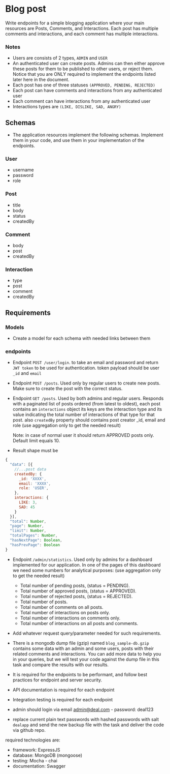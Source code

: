 # Blog post

Write endpoints for a simple blogging application where your main resources are Posts, Comments, and Interactions. Each post has multiple comments and interactions, and each comment has multiple interactions.

### Notes

* Users are consists of 2 types, `ADMIN` and `USER`
* An authenticated user can create posts. Admins can then either approve these posts for them to be published to other users, or reject them. Notice that you are ONLY required to implement the endpoints listed later here in the document.
* Each post has one of three statuses `(APPROVED, PENDING, REJECTED)`
* Each post can have comments and interactions from any authenticated user
* Each comment can have interactions from any authenticated user
* Interactions types are `(LIKE, DISLIKE, SAD, ANGRY)`

## Schemas

* The application resources implement the following schemas. Implement them in your code, and use them in your implementation of the endpoints.

### User

* username
* password
* role

### Post

* title
* body
* status
* createdBy

### Comment

* body
* post
* createdBy

### Interaction

* type
* post
* comment
* createdBy

## ​Requirements

### Models

- Create a model for each schema with needed links between them

### endpoints

* Endpoint `POST /user/login`. to take an email and password and return `JWT token` to be used for authentication. token payload should be user `_id` and `email`

* Endpoint `POST /posts`. Used only by regular users to create new posts. Make sure to create the post with the correct status.

* Endpoint `GET /posts`. Used by both admins and regular users. Responds with a paginated list of posts ordered (from latest to oldest), each post contains an `interactions` object its keys are the interaction type and its value indicating the total number of interactions of that type for that post. also `createdBy` property should contains post creator _id, email and role (use aggregation only to get the needed result)

    Note: in case of normal user it should return APPROVED posts only. Default limit equals 10.

* Result shape must be

```javascript
{
  "data": [{
    //...post data
    createdBy: {
      _id: 'XXXX',
      email: 'XXXX',
      role: 'USER',
    },
    interactions: {
      LIKE: 3,
      SAD: 45
    }
  }],
  "total": Number,
  "page": Number,
  "limit": Number,
  "totalPages": Number,
  "hasNextPage": Boolean,
  "hasPrevPage": Boolean
}
```

* Endpoint `/admin/statistics`. Used only by admins for a dashboard implemented for our application. In one of the pages of this dashboard we need some numbers for analytical purposes: (use aggregation only to get the needed result)
  * Total number of pending posts, (status = PENDING).
  * Total number of approved posts, (status = APPROVED).
  * Total number of rejected posts, (status = REJECTED).
  * Total number of posts.
  * Total number of comments on all posts.
  * Total number of interactions on posts only.
  * Total number of interactions on comments only.
  * Total number of interactions on all posts and comments.

* Add whatever request query/parameter needed for such requirements.

* There is a mongodb dump file (gzip) named `blog_sample-db.gzip` contains some data with an admin and some users, posts with their related comments and interactions. You can add more data to help you in your queries, but we will test your code against the dump file in this task and compare the results with our results.

* ​It is required for the endpoints to be performant, and follow best practices for endpoint and server security.

* API documentation is required for each endpoint

* Integration testing is required for each endpoint

* admin should login via email admin@deal.com - password: deal123

* replace current plain text passwords with hashed passwords with salt `dealapp` and send the new backup file with the task and deliver the code via github repo.

required technologies are:

* framework: ExpressJS
* database: MongoDB (mongoose)
* testing: Mocha - chai
* documentation: Swagger

